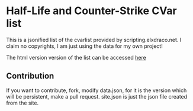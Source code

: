 # Half-Life and Counter-Strike CVar list
This is a jsonified list of the cvarlist provided by scripting.elxdraco.net.
I claim no copyrights, I am just using the data for my own project!

The html version version of the list can be accessed [here](http://txdv.github.com/cstrike-cvarlist/)

## Contribution
If you want to contribute, fork, modify data.json, for it is the version
which will be persistent, make a pull request.
site.json is just the json file created from the site.
